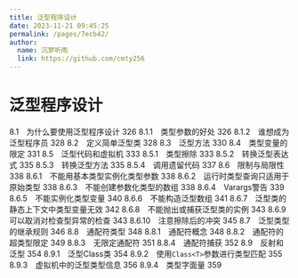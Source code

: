 ```yaml
---
title: 泛型程序设计
date: 2023-11-21 09:45:25
permalink: /pages/7ecb42/
author: 
  name: 沉梦听雨
  link: https://github.com/cmty256
---
```

# 泛型程序设计

8.1　为什么要使用泛型程序设计 326
8.1.1　类型参数的好处 326
8.1.2　谁想成为泛型程序员 328
8.2　定义简单泛型类 328
8.3　泛型方法 330
8.4　类型变量的限定 331
8.5　泛型代码和虚拟机 333
8.5.1　类型擦除 333
8.5.2　转换泛型表达式 335
8.5.3　转换泛型方法 335
8.5.4　调用遗留代码 337
8.6　限制与局限性 338
8.6.1　不能用基本类型实例化类型参数 338
8.6.2　运行时类型查询只适用于原始类型 338
8.6.3　不能创建参数化类型的数组 338
8.6.4　Varargs警告 339
8.6.5　不能实例化类型变量 340
8.6.6　不能构造泛型数组 341
8.6.7　泛型类的静态上下文中类型变量无效 342
8.6.8　不能抛出或捕获泛型类的实例 343
8.6.9　可以取消对检查型异常的检查 343
8.6.10　注意擦除后的冲突 345
8.7　泛型类型的继承规则 346
8.8　通配符类型 348
8.8.1　通配符概念 348
8.8.2　通配符的超类型限定 349
8.8.3　无限定通配符 351
8.8.4　通配符捕获 352
8.9　反射和泛型 354
8.9.1　泛型Class类 354
8.9.2　使用`Class<T>`参数进行类型匹配 355
8.9.3　虚拟机中的泛型类型信息 356
8.9.4　类型字面量 359